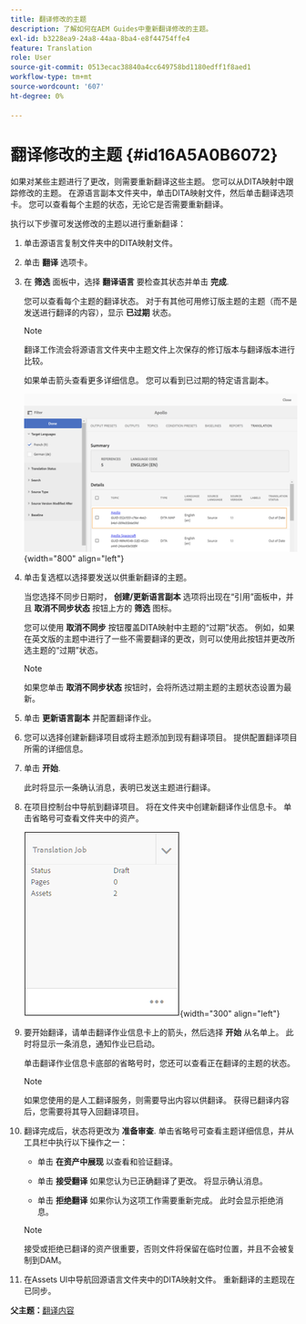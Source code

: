 ```yaml
---
title: 翻译修改的主题
description: 了解如何在AEM Guides中重新翻译修改的主题。
exl-id: b3228ea9-24a8-44aa-8ba4-e8f44754ffe4
feature: Translation
role: User
source-git-commit: 0513ecac38840a4cc649758bd1180edff1f8aed1
workflow-type: tm+mt
source-wordcount: '607'
ht-degree: 0%

---
```


# 翻译修改的主题 {#id16A5A0B6072}

如果对某些主题进行了更改，则需要重新翻译这些主题。 您可以从DITA映射中跟踪修改的主题。 在源语言副本文件夹中，单击DITA映射文件，然后单击翻译选项卡。 您可以查看每个主题的状态，无论它是否需要重新翻译。

执行以下步骤可发送修改的主题以进行重新翻译：

1. 单击源语言复制文件夹中的DITA映射文件。

1. 单击 **翻译** 选项卡。

1. 在 **筛选** 面板中，选择 **翻译语言** 要检查其状态并单击 **完成**.

   您可以查看每个主题的翻译状态。 对于有其他可用修订版主题的主题（而不是发送进行翻译的内容），显示 **已过期** 状态。

   >[!NOTE]
   >
   > 翻译工作流会将源语言文件夹中主题文件上次保存的修订版本与翻译版本进行比较。

   如果单击箭头查看更多详细信息。 您可以看到已过期的特定语言副本。

   ![](images/out-of-sync-uuid.png){width="800" align="left"}

1. 单击复选框以选择要发送以供重新翻译的主题。

   当您选择不同步日期时， **创建/更新语言副本** 选项将出现在“引用”面板中，并且 **取消不同步状态** 按钮上方的 **筛选** 图标。

   您可以使用 **取消不同步** 按钮覆盖DITA映射中主题的“过期”状态。 例如，如果在英文版的主题中进行了一些不需要翻译的更改，则可以使用此按钮并更改所选主题的“过期”状态。

   >[!NOTE]
   >
   > 如果您单击 **取消不同步状态** 按钮时，会将所选过期主题的主题状态设置为最新。

1. 单击 **更新语言副本** 并配置翻译作业。

1. 您可以选择创建新翻译项目或将主题添加到现有翻译项目。 提供配置翻译项目所需的详细信息。

1. 单击 **开始**.

   此时将显示一条确认消息，表明已发送主题进行翻译。

1. 在项目控制台中导航到翻译项目。 将在文件夹中创建新翻译作业信息卡。 单击省略号可查看文件夹中的资产。

   ![](images/incremental-job.PNG){width="300" align="left"}

1. 要开始翻译，请单击翻译作业信息卡上的箭头，然后选择 **开始** 从名单上。 此时将显示一条消息，通知作业已启动。

   单击翻译作业信息卡底部的省略号时，您还可以查看正在翻译的主题的状态。

   >[!NOTE]
   >
   > 如果您使用的是人工翻译服务，则需要导出内容以供翻译。 获得已翻译内容后，您需要将其导入回翻译项目。

1. 翻译完成后，状态将更改为 **准备审查**. 单击省略号可查看主题详细信息，并从工具栏中执行以下操作之一：

   - 单击 **在资产中展现** 以查看和验证翻译。

   - 单击 **接受翻译** 如果您认为已正确翻译了更改。 将显示确认消息。

   - 单击 **拒绝翻译** 如果你认为这项工作需要重新完成。 此时会显示拒绝消息。

   >[!NOTE]
   >
   > 接受或拒绝已翻译的资产很重要，否则文件将保留在临时位置，并且不会被复制到DAM。

1. 在Assets UI中导航回源语言文件夹中的DITA映射文件。 重新翻译的主题现在已同步。


**父主题：**[&#x200B;翻译内容](translation.md)
